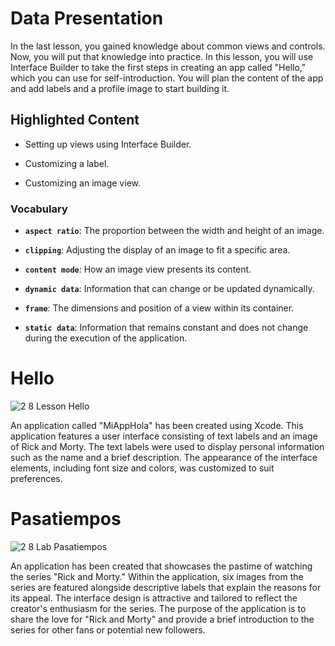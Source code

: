 # Data Presentation

In the last lesson, you gained knowledge about common views and controls. Now, you will put that knowledge into practice.
In this lesson, you will use Interface Builder to take the first steps in creating an app called "Hello," which you can use for self-introduction. You will plan the content of the app and add labels and a profile image to start building it.

## Highlighted Content

- Setting up views using Interface Builder.

- Customizing a label.

- Customizing an image view.

### Vocabulary

- **`aspect ratio`**: The proportion between the width and height of an image.

- **`clipping`**: Adjusting the display of an image to fit a specific area.

- **`content mode`**: How an image view presents its content.

- **`dynamic data`**: Information that can change or be updated dynamically.

- **`frame`**: The dimensions and position of a view within its container.

- **`static data`**: Information that remains constant and does not change during the execution of the application.

# Hello

![2 8 Lesson Hello](https://github.com/Marcoc-rasi/DEVELOPMENT-WITH-SWIFT-FUNDAMENTALS/assets/51039101/d144d908-d80a-4c0b-809f-03e0181b8cd7)

An application called "MiAppHola" has been created using Xcode. This application features a user interface consisting of text labels and an image of Rick and Morty. The text labels were used to display personal information such as the name and a brief description. The appearance of the interface elements, including font size and colors, was customized to suit preferences.

# Pasatiempos

![2 8 Lab Pasatiempos](https://github.com/Marcoc-rasi/DEVELOPMENT-WITH-SWIFT-FUNDAMENTALS/assets/51039101/ee020b91-91c4-44cd-8198-540f1f7bacba)


An application has been created that showcases the pastime of watching the series "Rick and Morty." Within the application, six images from the series are featured alongside descriptive labels that explain the reasons for its appeal. The interface design is attractive and tailored to reflect the creator's enthusiasm for the series. The purpose of the application is to share the love for "Rick and Morty" and provide a brief introduction to the series for other fans or potential new followers.
